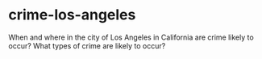 # crime-los-angeles
When and where in the city of Los Angeles in California are crime likely to occur? What types of crime are likely to occur?
